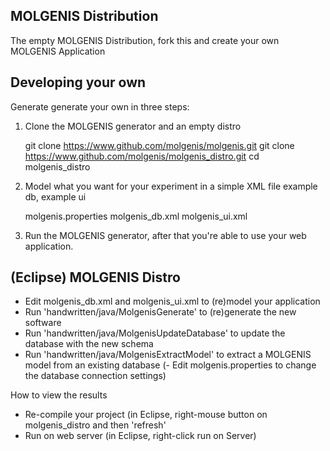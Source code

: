 MOLGENIS Distribution
---------------------
The empty MOLGENIS Distribution, fork this and create your own MOLGENIS Application

Developing your own
-------------------
Generate generate your own in three steps:

1) Clone the MOLGENIS generator and an empty distro

     git clone https://www.github.com/molgenis/molgenis.git
     git clone https://www.github.com/molgenis/molgenis_distro.git
     cd molgenis_distro

2) Model what you want for your experiment in a simple XML file example db, example ui

     <editor> molgenis.properties
     <editor> molgenis_db.xml
     <editor> molgenis_ui.xml

3) Run the MOLGENIS generator, after that you're able to use your web 
application.

(Eclipse) MOLGENIS Distro
------------------------

- Edit molgenis_db.xml and molgenis_ui.xml to (re)model your application
- Run 'handwritten/java/MolgenisGenerate' to (re)generate the new software
- Run 'handwritten/java/MolgenisUpdateDatabase' to update the database with the new schema
- Run 'handwritten/java/MolgenisExtractModel' to extract a MOLGENIS model from an existing database
(- Edit molgenis.properties to change the database connection settings)

How to view the results
- Re-compile your project 
  (in Eclipse, right-mouse button on molgenis_distro and then 'refresh'
- Run on web server 
  (in Eclipse, right-click run on Server)
